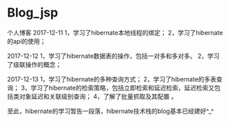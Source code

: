 # Blog_jsp
个人博客
2017-12-11
1，学习了hibernate本地线程的绑定；
2，学习了hibernate的api的使用；

2017-12-12
1，学习了hibernate数据表的操作，包括一对多和多对多。
2，学习了级联操作的概念；

2017-12-13
1，学习了hibernate的多种查询方式；
2，学习了hibernate的多表查询；
3，学习了hibernate的检索策略，包括立即检索和延迟检索，延迟检索又包括类对象延迟和关联级别查询；
4，了解了批量抓取及其配置 。

至此，hibernate的学习暂告一段落，hibernate技术栈的blog基本已经建好^_^
